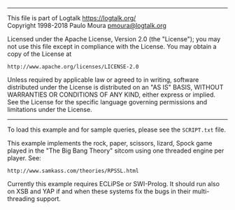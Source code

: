 ________________________________________________________________________

This file is part of Logtalk <https://logtalk.org/>  
Copyright 1998-2018 Paulo Moura <pmoura@logtalk.org>

Licensed under the Apache License, Version 2.0 (the "License");
you may not use this file except in compliance with the License.
You may obtain a copy of the License at

    http://www.apache.org/licenses/LICENSE-2.0

Unless required by applicable law or agreed to in writing, software
distributed under the License is distributed on an "AS IS" BASIS,
WITHOUT WARRANTIES OR CONDITIONS OF ANY KIND, either express or implied.
See the License for the specific language governing permissions and
limitations under the License.
________________________________________________________________________


To load this example and for sample queries, please see the `SCRIPT.txt` file.

This example implements the rock, paper, scissors, lizard, Spock game played
in the "The Big Bang Theory" sitcom using one threaded engine per player. See:

	http://www.samkass.com/theories/RPSSL.html

Currently this example requires ECLiPSe or SWI-Prolog. It should run also on
XSB and YAP if and when these systems fix the bugs in their multi-threading
support.
